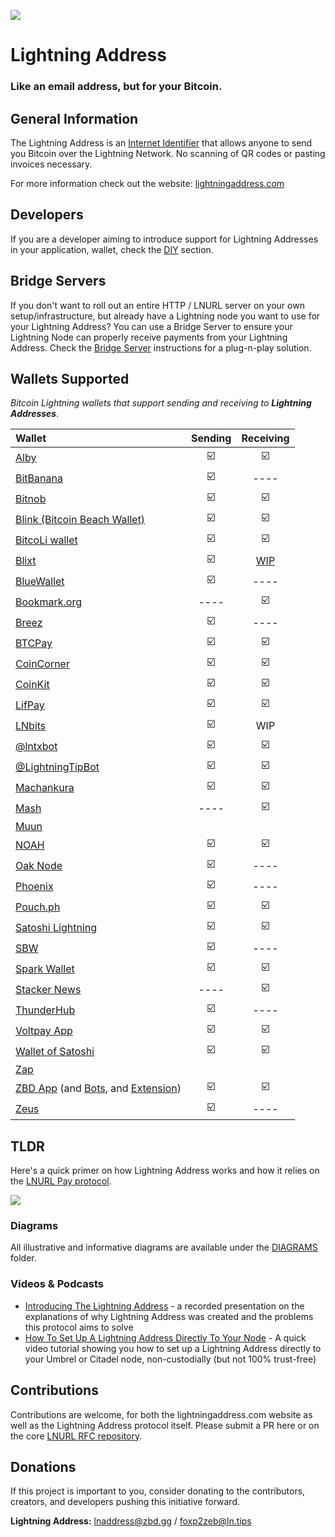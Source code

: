 ![](https://i.imgur.com/uwHlWPC.png)

# Lightning Address

### **Like an email address, but for your Bitcoin.**

## General Information

The Lightning Address is an [Internet Identifier](https://datatracker.ietf.org/doc/html/rfc5322#section-3.4.1) that allows anyone to send you Bitcoin over the Lightning Network. No scanning of QR codes or pasting invoices necessary.

For more information check out the website: [lightningaddress.com](https://lightningaddress.com)

## Developers

If you are a developer aiming to introduce support for Lightning Addresses in your application, wallet, check the [DIY](./DIY.md) section.

## Bridge Servers

If you don't want to roll out an entire HTTP / LNURL server on your own setup/infrastructure, but already have a Lightning node you want to use for your Lightning Address? You can use a Bridge Server to ensure your Lightning Node can properly receive payments from your Lightning Address. Check the [Bridge Server](./BRIDGE.md) instructions for a plug-n-play solution.

## Wallets Supported

_Bitcoin Lightning wallets that support sending and receiving to **Lightning Addresses**_.

| Wallet                                                            | Sending   | Receiving |
| :---                                                              | :-------: | :-----:   |
| [Alby](https://getalby.com)                                       |  ☑️        |   ☑️       |
| [BitBanana](https://bitbanana.app)                                | ☑️         |   ----    |
| [Bitnob](https://bitnob.com)                                      | ☑️         | ☑️         |
| [Blink (Bitcoin Beach Wallet)](https://blink.sv/)                 | ☑️         | ☑️         |
| [BitcoLi wallet](https://bitcoli.com/)                            | ☑️         | ☑️         |
| [Blixt](https://blixtwallet.github.io/)                           | ☑️         | [WIP](https://github.com/hsjoberg/lightning-box/blob/master/README.md)     |
| [BlueWallet](https://bluewallet.io/)                              | ☑️         |   ----    |
| [Bookmark.org](https://bookmark.org/)                             | ----      | ☑️         |
| [Breez](https://breez.technology/)                                | ☑️         |   ----    |
| [BTCPay](https://btcpayserver.org/)                               | ☑️         | ☑️        |
| [CoinCorner](https://www.coincorner.com/)                         |  ☑️        |   ☑️    |
| [CoinKit](https://coinkit.de/)                                    |  ☑️        |   ☑️    |
| [LifPay](https://lifpay.me/)                                      | ☑️         | ☑️         |
| [LNbits](https://lnbits.org/)                                     | ☑️         | WIP       |
| [@lntxbot](https://lntxbot.com/)                                  | ☑️         | ☑️         |
| [@LightningTipBot](https://github.com/LightningTipBot/LightningTipBot) | ☑️         | ☑️         |
| [Machankura](https://8333.mobi/)                                  | ☑️         | ☑️         |
| [Mash](https://getmash.com/)                                      | ----      |   ☑️       |
| [Muun](https://muun.com/)                                         |           |           |
| [NOAH](https://app.noah.com/)                                     | ☑️         | ☑️         |
| [Oak Node](https://oak-node.net)                                  | ☑️         |   ----    |
| [Phoenix](https://phoenix.acinq.co/)                              | ☑️         |   ----    |
| [Pouch.ph](https://pouch.ph/)                                     | ☑️         |   ☑️       |
| [Satoshi Lightning](https://vipsats.app)                          | ☑️         |   ☑️       |
| [SBW](https://sbw.app/)                                           | ☑️         |   ----    |
| [Spark Wallet](https://sparkwallet.io/)                           |  ☑️        |   ☑️       |
| [Stacker News](https://stacker.news/)                             | ----      |   ☑️       |
| [ThunderHub](https://github.com/apotdevin/thunderhub)             | ☑️         |   ----    |
| [Voltpay App](https://voltpay.app)                                | ☑️         |   ☑️    |
| [Wallet of Satoshi](https://www.walletofsatoshi.com/)             | ☑️         |   ☑️    |
| [Zap](https://www.zaphq.io/)                                      |           |           |
| [ZBD App](https://zbd.gg) (and [Bots](https://zbd.gg), and [Extension](https://zbd.gg))  | ☑️         | ☑️       |
| [Zeus](https://github.com/ZeusLN/zeus)                            |  ☑️        |   ----    |


## TLDR

Here's a quick primer on how Lightning Address works and how it relies on the [LNURL Pay protocol](https://github.com/fiatjaf/lnurl-rfc/blob/master/lnurl-pay.md).

![](https://i.imgur.com/DIV5q8q.png)

### Diagrams

All illustrative and informative diagrams are available under the [DIAGRAMS](./diagrams/README.md) folder.

### Videos & Podcasts

- [Introducing The Lightning Address](https://www.youtube.com/watch?v=G97yzYcyoug) - a recorded presentation on the explanations of why Lightning Address was created and the problems this protocol aims to solve
- [How To Set Up A Lightning Address Directly To Your Node](https://www.youtube.com/watch?v=15tFA9sZ-N0) - A quick video tutorial showing you how to set up a Lightning Address directly to your Umbrel or Citadel node, non-custodially (but not 100% trust-free)

## Contributions

Contributions are welcome, for both the lightningaddress.com website as well as the Lightning Address protocol itself. Please submit a PR here or on the core [LNURL RFC repository](https://github.com/fiatjaf/lnurl-rfc).

## Donations

If this project is important to you, consider donating to the contributors, creators, and developers pushing this initiative forward.

**Lightning Address:** lnaddress@zbd.gg / foxp2zeb@ln.tips
